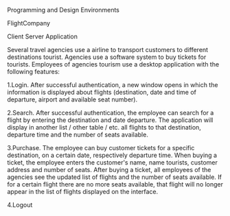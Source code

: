 Programming and Design Environments

FlightCompany

Client Server Application

Several travel agencies use a airline to transport customers to different destinations tourist. Agencies use a software system to buy tickets for tourists. Employees of agencies tourism use a desktop application with the following features:

1.Login. After successful authentication, a new window opens in which the information is displayed about flights (destination, date and time of departure, airport and available seat number).

2.Search. After successful authentication, the employee can search for a flight by entering the destination and date departure. The application will display in another list / other table / etc. all flights to that destination, departure time and the number of seats available.

3.Purchase. The employee can buy customer tickets for a specific destination, on a certain date, respectively departure time. When buying a ticket, the employee enters the customer's name, name tourists, customer address and number of seats. After buying a ticket, all employees of the agencies see the updated list of flights and the number of seats available. If for a certain flight there are no more seats available, that flight will no longer appear in the list of flights displayed on the interface.

4.Logout
